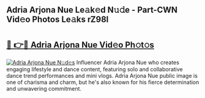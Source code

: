## Adria Arjona Nue Le𝚊k𝚎d N𝚞𝚍e - Part-CWN Vid𝚎o Photos Le𝚊ks rZ98l

# <h2><a href="http://fb54zz.evod.top/?m=Adria+Arjona+Nue">🔗 👉🔴 Adria Arjona Nue Vid𝚎o Ph𝚘t𝚘s</a></h2>

[![Adria Arjona Nue N𝚞d𝚎s](https://i.imgur.com/8V9OHl7.gif)](http://fb54zz.evod.top/?m=Adria+Arjona+Nue)
Influencer Adria Arjona Nue who creates engaging lifestyle and dance content, featuring solo and collaborative dance trend performances and mini vlogs. Adria Arjona Nue public image is one of charisma and charm, but he's also known for his fierce determination and unwavering commitment. 
